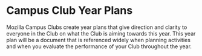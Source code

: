 # Campus Club Year Plans

Mozilla Campus Clubs create year plans that give direction and clarity to everyone in the Club on what the Club is aiming towards this year. This year plan will be a document that is referenced widely when planning activities and when you evaluate the performance of your Club throughout the year.
